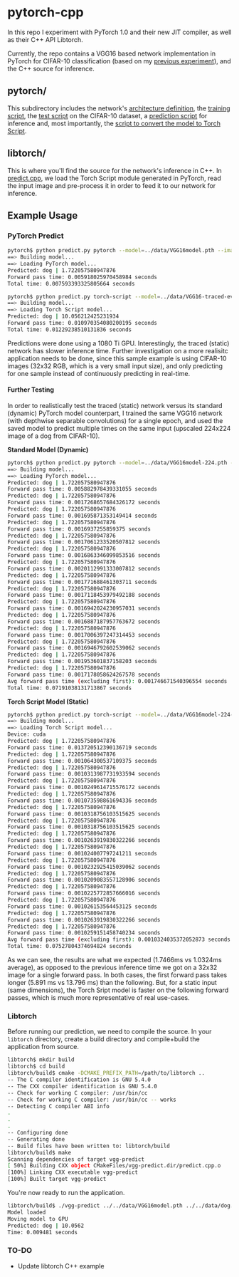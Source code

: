 # pytorch-cpp
In this repo I experiment with PyTorch 1.0 and their new JIT compiler, as well as their C++ API Libtorch.

Currently, the repo contains a VGG16 based network implementation in PyTorch for CIFAR-10 classification (based on my [previous experiment](https://github.com/laggui/NN_compress)), and the C++ source for inference.

## pytorch/
This subdirectory includes the network's [architecture definition](pytorch/vgg.py), the [training script](pytorch/train.py), the [test script](pytorch/test.py) on the CIFAR-10 dataset, a [prediction script](pytorch/predict.py) for inference and, most importantly, the [script to convert the model to Torch Script](pytorch/to_torch_script.py).

## libtorch/
This is where you'll find the source for the network's inference in C++. In [predict.cpp](libtorch/predict.cpp), we load the Torch Script module generated in PyTorch, read the input image and pre-process it in order to feed it to our network for inference.

## Example Usage

### PyTorch Predict

```sh
pytorch$ python predict.py pytorch --model=../data/VGG16model.pth --image=../data/dog.png
==> Building model...
==> Loading PyTorch model...
Predicted: dog | 1.722057580947876
Forward pass time: 0.005918025970458984 seconds
Total time: 0.007593393325805664 seconds
```

```sh
pytorch$ python predict.py torch-script --model=../data/VGG16-traced-eval.pt --image=../data/dog.png 
==> Building model...
==> Loading Torch Script model...
Predicted: dog | 10.056212425231934
Forward pass time: 0.010970354080200195 seconds
Total time: 0.01229238510131836 seconds
```

Predictions were done using a 1080 Ti GPU. Interestingly, the traced (static) network has slower inference time. Further investigation on a more realisitc application needs to be done, since this sample example is using CIFAR-10 images (32x32 RGB, which is a very small input size), and only predicting for one sample instead of continuously predicting in real-time.

#### Further Testing

In order to realistically test the traced (static) network versus its standard (dynamic) PyTorch model counterpart, I trained the same VGG16 network (with depthwise separable convolutions) for a single epoch, and used the saved model to predict multiple times on the same input (upscaled 224x224 image of a dog from CIFAR-10).

**Standard Model (Dynamic)**

```sh
pytorch$ python predict.py pytorch --model=../data/VGG16model-224.pth --image=../data/dog-224.png --input=224
==> Building model...
==> Loading PyTorch model...
Predicted: dog | 1.722057580947876
Forward pass time: 0.005882978439331055 seconds
Predicted: dog | 1.722057580947876
Forward pass time: 0.0017268657684326172 seconds
Predicted: dog | 1.722057580947876
Forward pass time: 0.001695871353149414 seconds
Predicted: dog | 1.722057580947876
Forward pass time: 0.0016937255859375 seconds
Predicted: dog | 1.722057580947876
Forward pass time: 0.0017061233520507812 seconds
Predicted: dog | 1.722057580947876
Forward pass time: 0.0016863346099853516 seconds
Predicted: dog | 1.722057580947876
Forward pass time: 0.0020112991333007812 seconds
Predicted: dog | 1.722057580947876
Forward pass time: 0.001771688461303711 seconds
Predicted: dog | 1.722057580947876
Forward pass time: 0.0017118453979492188 seconds
Predicted: dog | 1.722057580947876
Forward pass time: 0.0016942024230957031 seconds
Predicted: dog | 1.722057580947876
Forward pass time: 0.0016887187957763672 seconds
Predicted: dog | 1.722057580947876
Forward pass time: 0.0017006397247314453 seconds
Predicted: dog | 1.722057580947876
Forward pass time: 0.0016946792602539062 seconds
Predicted: dog | 1.722057580947876
Forward pass time: 0.001953601837158203 seconds
Predicted: dog | 1.722057580947876
Forward pass time: 0.0017178058624267578 seconds
Avg forward pass time (excluding first): 0.001746671540396554 seconds
Total time: 0.07191038131713867 seconds
```

**Torch Script Model (Static)**

```sh
pytorch$ python predict.py torch-script --model=../data/VGG16model-224-traced-eval.pt --image=../data/dog-224.png --input=224
==> Building model...
==> Loading Torch Script model...
Device: cuda
Predicted: dog | 1.722057580947876
Forward pass time: 0.013720512390136719 seconds
Predicted: dog | 1.722057580947876
Forward pass time: 0.001064300537109375 seconds
Predicted: dog | 1.722057580947876
Forward pass time: 0.0010313987731933594 seconds
Predicted: dog | 1.722057580947876
Forward pass time: 0.0010249614715576172 seconds
Predicted: dog | 1.722057580947876
Forward pass time: 0.001073598861694336 seconds
Predicted: dog | 1.722057580947876
Forward pass time: 0.0010318756103515625 seconds
Predicted: dog | 1.722057580947876
Forward pass time: 0.0010318756103515625 seconds
Predicted: dog | 1.722057580947876
Forward pass time: 0.0010263919830322266 seconds
Predicted: dog | 1.722057580947876
Forward pass time: 0.001024007797241211 seconds
Predicted: dog | 1.722057580947876
Forward pass time: 0.0010232925415039062 seconds
Predicted: dog | 1.722057580947876
Forward pass time: 0.0010209083557128906 seconds
Predicted: dog | 1.722057580947876
Forward pass time: 0.0010225772857666016 seconds
Predicted: dog | 1.722057580947876
Forward pass time: 0.001026153564453125 seconds
Predicted: dog | 1.722057580947876
Forward pass time: 0.0010263919830322266 seconds
Predicted: dog | 1.722057580947876
Forward pass time: 0.0010259151458740234 seconds
Avg forward pass time (excluding first): 0.0010324035372052873 seconds
Total time: 0.07527804374694824 seconds
```

As we can see, the results are what we expected (1.7466ms vs 1.0324ms average), as opposed to the previous inference time we got on a 32x32 image for a single forward pass. In both cases, the first forward pass takes longer (5.891 ms vs 13.796 ms) than the following. But, for a static input (same dimensions), the Torch Sript model is faster on the following forward passes, which is much more representative of real use-cases.

### Libtorch
Before running our prediction, we need to compile the source. In your `libtorch` directory, create a build directory and compile+build the application from source.

```sh
libtorch$ mkdir build 
libtorch$ cd build
libtorch/build$ cmake -DCMAKE_PREFIX_PATH=/path/to/libtorch ..
-- The C compiler identification is GNU 5.4.0
-- The CXX compiler identification is GNU 5.4.0
-- Check for working C compiler: /usr/bin/cc
-- Check for working C compiler: /usr/bin/cc -- works
-- Detecting C compiler ABI info
.
.
.
-- Configuring done
-- Generating done
-- Build files have been written to: libtorch/build
libtorch/build$ make
Scanning dependencies of target vgg-predict
[ 50%] Building CXX object CMakeFiles/vgg-predict.dir/predict.cpp.o
[100%] Linking CXX executable vgg-predict
[100%] Built target vgg-predict  
```

You're now ready to run the application.

```sh
libtorch/build$ ./vgg-predict ../../data/VGG16model.pth ../../data/dog.png
Model loaded
Moving model to GPU
Predicted: dog | 10.0562
Time: 0.009481 seconds
```

### TO-DO

- Update libtorch C++ example


